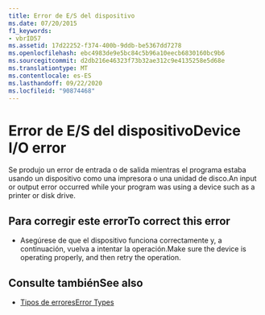 ```yaml
---
title: Error de E/S del dispositivo
ms.date: 07/20/2015
f1_keywords:
- vbrID57
ms.assetid: 17d22252-f374-400b-9ddb-be5367dd7278
ms.openlocfilehash: ebc4983de9e5bc84c5b96a10eecb6830160bc9b6
ms.sourcegitcommit: d2db216e46323f73b32ae312c9e4135258e5d68e
ms.translationtype: MT
ms.contentlocale: es-ES
ms.lasthandoff: 09/22/2020
ms.locfileid: "90874468"
---
```

# <a name="device-io-error"></a><span data-ttu-id="7b714-102">Error de E/S del dispositivo</span><span class="sxs-lookup"><span data-stu-id="7b714-102">Device I/O error</span></span>

<span data-ttu-id="7b714-103">Se produjo un error de entrada o de salida mientras el programa estaba usando un dispositivo como una impresora o una unidad de disco.</span><span class="sxs-lookup"><span data-stu-id="7b714-103">An input or output error occurred while your program was using a device such as a printer or disk drive.</span></span>  
  
## <a name="to-correct-this-error"></a><span data-ttu-id="7b714-104">Para corregir este error</span><span class="sxs-lookup"><span data-stu-id="7b714-104">To correct this error</span></span>  
  
- <span data-ttu-id="7b714-105">Asegúrese de que el dispositivo funciona correctamente y, a continuación, vuelva a intentar la operación.</span><span class="sxs-lookup"><span data-stu-id="7b714-105">Make sure the device is operating properly, and then retry the operation.</span></span>  
  
## <a name="see-also"></a><span data-ttu-id="7b714-106">Consulte también</span><span class="sxs-lookup"><span data-stu-id="7b714-106">See also</span></span>

- [<span data-ttu-id="7b714-107">Tipos de errores</span><span class="sxs-lookup"><span data-stu-id="7b714-107">Error Types</span></span>](../../programming-guide/language-features/error-types.md)
